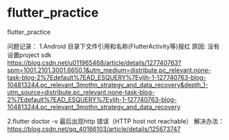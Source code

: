 # flutter_practice
flutter_practice

问题记录：
1.Android 目录下文件引用和名称(FlutterActivity等)报红
原因: 没有设置project sdk
https://blog.csdn.net/u011965468/article/details/127740763?spm=1001.2101.3001.6650.1&utm_medium=distribute.pc_relevant.none-task-blog-2%7Edefault%7EAD_ESQUERY%7Eyljh-1-127740763-blog-104813244.pc_relevant_3mothn_strategy_and_data_recovery&depth_1-utm_source=distribute.pc_relevant.none-task-blog-2%7Edefault%7EAD_ESQUERY%7Eyljh-1-127740763-blog-104813244.pc_relevant_3mothn_strategy_and_data_recovery

2.flutter doctor  -v  最后出现http 错误（HTTP host not reachable）
解决办法：https://blog.csdn.net/qq_40166103/article/details/125673747